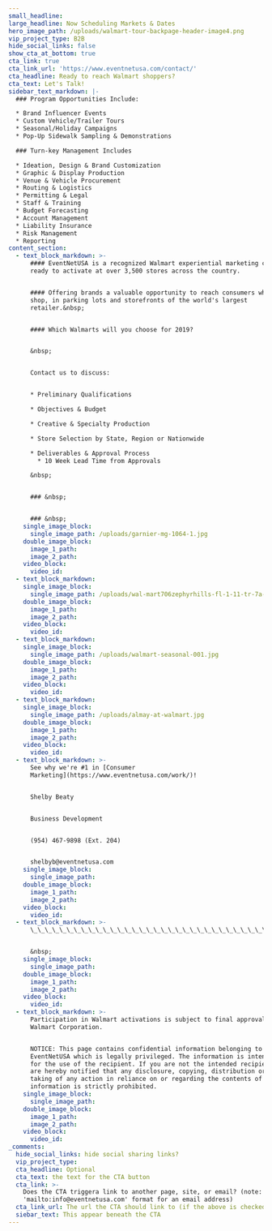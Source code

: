 ```yaml
---
small_headline:
large_headline: Now Scheduling Markets & Dates
hero_image_path: /uploads/walmart-tour-backpage-header-image4.png
vip_project_type: B2B
hide_social_links: false
show_cta_at_bottom: true
cta_link: true
cta_link_url: 'https://www.eventnetusa.com/contact/'
cta_headline: Ready to reach Walmart shoppers?
cta_text: Let's Talk!
sidebar_text_markdown: |-
  ### Program Opportunities Include:

  * Brand Influencer Events
  * Custom Vehicle/Trailer Tours
  * Seasonal/Holiday Campaigns
  * Pop-Up Sidewalk Sampling & Demonstrations

  ### Turn-key Management Includes

  * Ideation, Design & Brand Customization
  * Graphic & Display Production
  * Venue & Vehicle Procurement
  * Routing & Logistics
  * Permitting & Legal
  * Staff & Training
  * Budget Forecasting
  * Account Management
  * Liability Insurance
  * Risk Management
  * Reporting
content_section:
  - text_block_markdown: >-
      #### EventNetUSA is a recognized Walmart experiential marketing company
      ready to activate at over 3,500 stores across the country.


      #### Offering brands a valuable opportunity to reach consumers where they
      shop, in parking lots and storefronts of the world's largest
      retailer.&nbsp;


      #### Which Walmarts will you choose for 2019?


      &nbsp;


      Contact us to discuss:


      * Preliminary Qualifications

      * Objectives & Budget

      * Creative & Specialty Production

      * Store Selection by State, Region or Nationwide

      * Deliverables & Approval Process
        * 10 Week Lead Time from Approvals

      &nbsp;


      ### &nbsp;


      ### &nbsp;
    single_image_block:
      single_image_path: /uploads/garnier-mg-1064-1.jpg
    double_image_block:
      image_1_path:
      image_2_path:
    video_block:
      video_id:
  - text_block_markdown:
    single_image_block:
      single_image_path: /uploads/wal-mart706zephyrhills-fl-1-11-tr-7a-003-0032.jpg
    double_image_block:
      image_1_path:
      image_2_path:
    video_block:
      video_id:
  - text_block_markdown:
    single_image_block:
      single_image_path: /uploads/walmart-seasonal-001.jpg
    double_image_block:
      image_1_path:
      image_2_path:
    video_block:
      video_id:
  - text_block_markdown:
    single_image_block:
      single_image_path: /uploads/almay-at-walmart.jpg
    double_image_block:
      image_1_path:
      image_2_path:
    video_block:
      video_id:
  - text_block_markdown: >-
      See why we're #1 in [Consumer
      Marketing](https://www.eventnetusa.com/work/)!


      Shelby Beaty


      Business Development


      (954) 467-9898 (Ext. 204)


      shelbyb@eventnetusa.com
    single_image_block:
      single_image_path:
    double_image_block:
      image_1_path:
      image_2_path:
    video_block:
      video_id:
  - text_block_markdown: >-
      \_\_\_\_\_\_\_\_\_\_\_\_\_\_\_\_\_\_\_\_\_\_\_\_\_\_\_\_\_\_\_\_\_\_\_\_\_\_\_\_\_\_\_\_\_\_\_\_\_\_\_\_\_\_\_\_\_\_\_\_\_\_\_\_\_\_\_\_\_\_\_\_\_\_\_\_\_\_\_\_\_\_\_


      &nbsp;
    single_image_block:
      single_image_path:
    double_image_block:
      image_1_path:
      image_2_path:
    video_block:
      video_id:
  - text_block_markdown: >-
      Participation in Walmart activations is subject to final approval by
      Walmart Corporation.


      NOTICE: This page contains confidential information belonging to
      EventNetUSA which is legally privileged. The information is intended only
      for the use of the recipient. If you are not the intended recipient, you
      are hereby notified that any disclosure, copying, distribution or the
      taking of any action in reliance on or regarding the contents of this
      information is strictly prohibited.
    single_image_block:
      single_image_path:
    double_image_block:
      image_1_path:
      image_2_path:
    video_block:
      video_id:
_comments:
  hide_social_links: hide social sharing links?
  vip_project_type:
  cta_headline: Optional
  cta_text: the text for the CTA button
  cta_link: >-
    Does the CTA triggera link to another page, site, or email? (note: use
    'mailto:info@eventnetusa.com' format for an email address)
  cta_link_url: The url the CTA should link to (if the above is checked)
  siebar_text: This appear beneath the CTA
---
```

